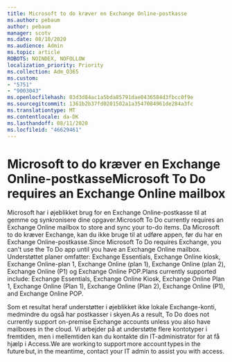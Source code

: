```yaml
---
title: Microsoft to do kræver en Exchange Online-postkasse
ms.author: pebaum
author: pebaum
manager: scotv
ms.date: 08/10/2020
ms.audience: Admin
ms.topic: article
ROBOTS: NOINDEX, NOFOLLOW
localization_priority: Priority
ms.collection: Adm_O365
ms.custom:
- "5751"
- "9003043"
ms.openlocfilehash: 03d3d84ac1a5bda85791dae0436584d3fbcc0f9e
ms.sourcegitcommit: 1361b2b37fd0201502a1a3547084961de284a3fc
ms.translationtype: MT
ms.contentlocale: da-DK
ms.lasthandoff: 08/11/2020
ms.locfileid: "46629461"
---
```

# <a name="microsoft-to-do-requires-an-exchange-online-mailbox"></a><span data-ttu-id="80f24-102">Microsoft to do kræver en Exchange Online-postkasse</span><span class="sxs-lookup"><span data-stu-id="80f24-102">Microsoft To Do requires an Exchange Online mailbox</span></span>

<span data-ttu-id="80f24-103">Microsoft har i øjeblikket brug for en Exchange Online-postkasse til at gemme og synkronisere dine opgaver.</span><span class="sxs-lookup"><span data-stu-id="80f24-103">Microsoft To Do currently requires an Exchange Online mailbox to store and sync your to-do items.</span></span> <span data-ttu-id="80f24-104">Da Microsoft to do kræver Exchange, kan du ikke bruge til at udføre appen, før du har en Exchange Online-postkasse.</span><span class="sxs-lookup"><span data-stu-id="80f24-104">Since Microsoft To Do requires Exchange, you can't use the To Do app until you have an Exchange Online mailbox.</span></span> <span data-ttu-id="80f24-105">Understøttet planer omfatter: Exchange Essentials, Exchange Online kiosk, Exchange Online-plan 1, Exchange Online (plan 1), Exchange Online (plan 2), Exchange Online (P1) og Exchange Online POP.</span><span class="sxs-lookup"><span data-stu-id="80f24-105">Plans currently supported include: Exchange Essentials, Exchange Online Kiosk, Exchange Online Plan 1, Exchange Online (Plan 1), Exchange Online (Plan 2), Exchange Online (P1), and Exchange Online POP.</span></span>

<span data-ttu-id="80f24-106">Som et resultat heraf understøtter i øjeblikket ikke lokale Exchange-konti, medmindre du også har postkasser i skyen.</span><span class="sxs-lookup"><span data-stu-id="80f24-106">As a result, To Do does not currently support on-premise Exchange accounts unless you also have mailboxes in the cloud.</span></span> <span data-ttu-id="80f24-107">Vi arbejder på at understøtte flere kontotyper i fremtiden, men i mellemtiden kan du kontakte din IT-administrator for at få hjælp i Access.</span><span class="sxs-lookup"><span data-stu-id="80f24-107">We are working to support more account types in the future but, in the meantime, contact your IT admin to assist you with access.</span></span>